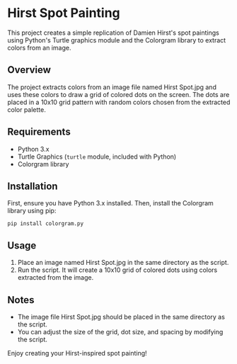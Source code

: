 # Hirst Spot Painting
This project creates a simple replication of Damien Hirst's spot paintings using Python's Turtle graphics module and the Colorgram library to extract colors from an image.

## Overview
The project extracts colors from an image file named Hirst Spot.jpg and uses these colors to draw a grid of colored dots on the screen. The dots are placed in a 10x10 grid pattern with random colors chosen from the extracted color palette.

## Requirements
* Python 3.x
* Turtle Graphics (`turtle` module, included with Python)
* Colorgram library

## Installation
First, ensure you have Python 3.x installed. Then, install the Colorgram library using pip:

```shell
pip install colorgram.py
```

## Usage
1. Place an image named Hirst Spot.jpg in the same directory as the script.
2. Run the script. It will create a 10x10 grid of colored dots using colors extracted from the image.

## Notes
* The image file Hirst Spot.jpg should be placed in the same directory as the script.
* You can adjust the size of the grid, dot size, and spacing by modifying the script.


Enjoy creating your Hirst-inspired spot painting!
